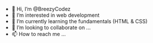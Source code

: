 - 👋 Hi, I’m @BreezyCodez
- 👀 I’m interested in web development
- 🌱 I’m currently learning the fundamentals (HTML & CSS)
- 💞️ I’m looking to collaborate on ...
- 📫 How to reach me ...

<!---
BreezyCodez/BreezyCodez is a ✨ special ✨ repository because its `README.md` (this file) appears on your GitHub profile.
You can click the Preview link to take a look at your changes.
--->
